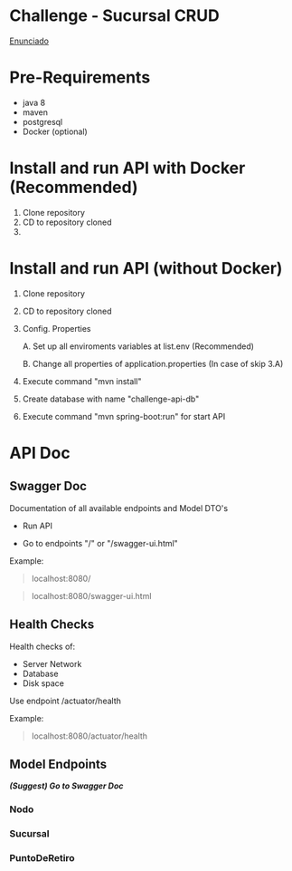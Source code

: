 # Challenge - Sucursal CRUD

[Enunciado](https://github.com/cassa10/challenge-api-fravega/blob/main/doc/software-engineer_challenge-1.pdf)

# Pre-Requirements

  - java 8
  - maven
  - postgresql
  - Docker (optional)

# Install and run API with Docker (Recommended)

1. Clone repository
2. CD to repository cloned
3. 

# Install and run API (without Docker)

1. Clone repository
2. CD to repository cloned
3. Config. Properties

    A. Set up all enviroments variables at list.env (Recommended) 
    
    B. Change all properties of application.properties (In case of skip 3.A)

4. Execute command "mvn install"
5. Create database with name "challenge-api-db"
6. Execute command "mvn spring-boot:run" for start API


# API Doc

## Swagger Doc

Documentation of all available endpoints and Model DTO's

- Run API

- Go to endpoints "/" or "/swagger-ui.html"

Example:
  >localhost:8080/

  >localhost:8080/swagger-ui.html

## Health Checks

Health checks of:

 - Server Network
 - Database
 - Disk space

Use endpoint /actuator/health

Example: 
  >localhost:8080/actuator/health

## Model Endpoints

*<b>(Suggest) Go to Swagger Doc </b>*

### Nodo


### Sucursal


### PuntoDeRetiro




